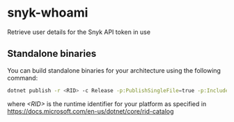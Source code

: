 # snyk-whoami
Retrieve user details for the Snyk API token in use

## Standalone binaries
You can build standalone binaries for your architecture using the following command:

```bash
dotnet publish -r <RID> -c Release -p:PublishSingleFile=true -p:IncludeNativeLibrariesForSelfExtract=true
```

where _\<RID\>_ is the runtime identifier for your platform as specified in https://docs.microsoft.com/en-us/dotnet/core/rid-catalog
